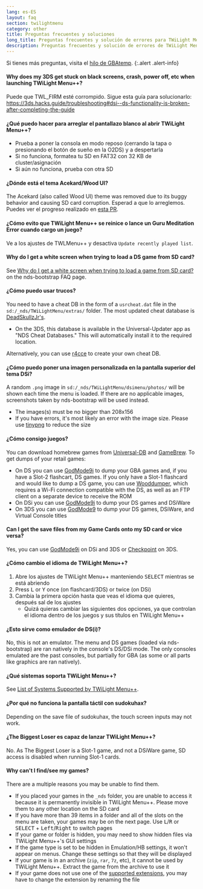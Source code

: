 ```yaml
---
lang: es-ES
layout: faq
section: twilightmenu
category: other
title: Preguntas frecuentes y soluciones
long_title: Preguntas frecuentes y solución de errores para TWiLight Menu++
description: Preguntas frecuentes y solución de errores de TWiLight Menu++
---
```


Si tienes más preguntas, visita el [hilo de GBAtemp](https://gbatemp.net/threads/ds-i-3ds-twilight-menu-gui-for-ds-i-games-and-ds-i-menu-replacement.472200/).
{:.alert .alert-info}

#### Why does my 3DS get stuck on black screens, crash, power off, etc when launching TWiLight Menu++?
Puede que TWL_FIRM esté corrompido. Sigue esta guía para solucionarlo: <https://3ds.hacks.guide/troubleshooting#dsi--ds-functionality-is-broken-after-completing-the-guide>

#### ¿Qué puedo hacer para arreglar el pantallazo blanco al abrir TWiLight Menu++?
- Prueba a poner la consola en modo reposo (cerrando la tapa o presionando el botón de sueño en la O2DS) y a despertarla
- Si no funciona, formatea tu SD en FAT32 con 32 KB de cluster/asignación
- Si aún no funciona, prueba con otra SD

#### ¿Dónde está el tema Acekard/Wood UI?
The Acekard (also called Wood UI) theme was removed due to its buggy behavior and causing SD card corruption. Esperad a que lo arreglemos. Puedes ver el progreso realizado en [esta PR](https://github.com/DS-Homebrew/TWiLightMenu/pull/1109).

#### ¿Cómo evito que TWiLight Menu++ se reinice o lance un Guru Meditation Error cuando cargo un juego?
Ve a los ajustes de TWLMenu++ y desactiva `Update recently played list`.

#### Why do I get a white screen when trying to load a DS game from SD card?
See [Why do I get a white screen when trying to load a game from SD card?](../nds-bootstrap/faq?faq=why-do-i-get-a-white-screen-when-trying-to-load-a-game-from-sd-card) on the nds-bootstrap FAQ page.

#### ¿Cómo puedo usar trucos?
You need to have a cheat DB in the form of a `usrcheat.dat` file in the `sd:/_nds/TWiLightMenu/extras/` folder. The most updated cheat database is [DeadSkullzJr's](https://gbatemp.net/threads/deadskullzjrs-flashcart-cheat-databases.488711/).
- On the 3DS, this database is available in the Universal-Updater app as "NDS Cheat Databases." This will automatically install it to the required location.

Alternatively, you can use [r4cce](http://hp.vector.co.jp/authors/VA013928/soft_en.html) to create your own cheat DB.

#### ¿Cómo puedo poner una imagen personalizada en la pantalla superior del tema DSi?
A random `.png` image in `sd:/_nds/TWiLightMenu/dsimenu/photos/` will be shown each time the menu is loaded. If there are no applicable images, screenshots taken by nds-bootstrap will be used instead.

- The images(s) must be no bigger than 208x156
- If you have errors, it's most likely an error with the image size. Please use [tinypng](https://tinypng.com) to reduce the size

#### ¿Cómo consigo juegos?
You can download homebrew games from [Universal-DB](https://db.universal-team.net/ds) and [GameBrew](https://www.gamebrew.org/wiki/List_of_all_DS_homebrew#Games). To get dumps of your retail games:
- On DS you can use [GodMode9i](https://github.com/DS-Homebrew/GodMode9i/releases) to dump your GBA games and, if you have a Slot-2 flashcart, DS games. If you only have a Slot-1 flashcard and would like to dump a DS game, you can use [Wooddumper](https://digiex.net/attachments/wooddumper_r89-zip.14735/), which requires a Wi-Fi connection compatible with the DS, as well as an FTP client on a separate device to receive the ROM
- On DSi you can use [GodMode9i](https://github.com/DS-Homebrew/GodMode9i/releases) to dump your DS games and DSiWare
- On 3DS you can use [GodMode9](https://github.com/d0k3/GodMode9/releases) to dump your DS games, DSiWare, and Virtual Console titles

#### Can I get the save files from my Game Cards onto my SD card or vice versa?
Yes, you can use [GodMode9i](https://github.com/DS-Homebrew/GodMode9i/releases) on DSi and 3DS or [Checkpoint](https://github.com/FlagBrew/Checkpoint/releases) on 3DS.

#### ¿Cómo cambio el idioma de TWiLight Menu++?
1. Abre los ajustes de TWiLight Menu++ manteniendo <kbd>SELECT</kbd> mientras se está abriendo
1. Press <kbd class="l">L</kbd> or <kbd class="face">Y</kbd> once (on flashcard/3DS) or twice (on DSi)
1. Cambia la primera opción hasta que veas el idioma que quieres, después sal de los ajustes
   - Quizá quieras cambiar las siguientes dos opciones, ya que controlan el idioma dentro de los juegos y sus títulos en TWiLight Menu++

#### ¿Esto sirve como emulador de DS(i)?
No, this is not an emulator. The menu and DS games (loaded via nds-bootstrap) are ran natively in the console's DS/DSi mode. The only consoles emulated are the past consoles, but partially for GBA (as some or all parts like graphics are ran natively).

#### ¿Qué sistemas soporta TWiLight Menu++?
See [List of Systems Supported by TWiLight Menu++](../ds-index/emulators#list-of-supported-systems-by-twilight-menu).

#### ¿Por qué no funciona la pantalla táctil con sudokuhax?
Depending on the save file of sudokuhax, the touch screen inputs may not work.

#### ¿The Biggest Loser es capaz de lanzar TWiLight Menu++?
No. As The Biggest Loser is a Slot-1 game, and not a DSiWare game, SD access is disabled when running Slot-1 cards.

#### Why can't I find/see my games?
There are a multiple reasons you may be unable to find them.
- If you placed your games in the `_nds` folder, you are unable to access it because it is permanently invisible in TWiLight Menu++. Please move them to any other location on the SD card
- If you have more than 39 items in a folder and all of the slots on the menu are taken, your games may be on the next page. Use <kbd class="l">L</kbd>/<kbd class="r">R</kbd> or <kbd>SELECT</kbd> + <kbd>Left</kbd>/<kbd>Right</kbd> to switch pages
- If your game or folder is hidden, you may need to show hidden files via TWiLight Menu++'s GUI settings
- If the game type is set to be hidden in Emulation/HB settings, it won't appear on menus. Change these settings so that they will be displayed
- If your game is in an archive (`zip`, `rar`, `7z`, etc), it cannot be used by TWiLight Menu++. Extract the game from the archive to use it
- If your game does not use one of the [supported extensions](../ds-index/emulators#list-of-systems-supported-by-twilight-menu), you may have to change the extension by renaming the file
